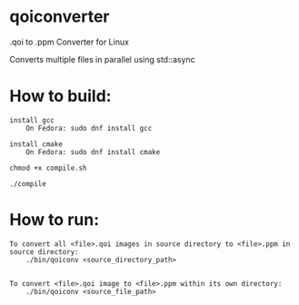 # qoiconverter

.qoi to .ppm Converter for Linux

Converts multiple files in parallel using std::async

# How to build:

    install gcc
        On Fedora: sudo dnf install gcc

    install cmake
        On Fedora: sudo dnf install cmake

    chmod +x compile.sh

    ./compile

# How to run:

    To convert all <file>.qoi images in source directory to <file>.ppm in source directory:
        ./bin/qoiconv <source_directory_path>
        

    To convert <file>.qoi image to <file>.ppm within its own directory:
        ./bin/qoiconv <source_file_path>

